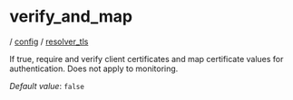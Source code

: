 # verify_and_map

/ [config](/ref/config/index.md) / [resolver_tls](/ref/config/config/resolver_tls/index.md) 

If true, require and verify client certificates and map certificate values for authentication. Does not apply to monitoring.

*Default value*: `false`
